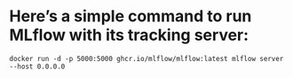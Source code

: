 
# Here’s a simple command to run MLflow with its tracking server:




```
docker run -d -p 5000:5000 ghcr.io/mlflow/mlflow:latest mlflow server --host 0.0.0.0
```